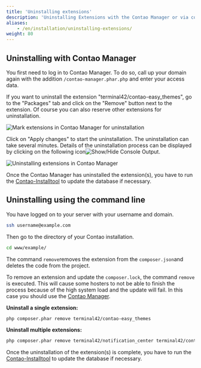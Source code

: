 ```yaml
---
title: 'Uninstalling extensions'
description: 'Uninstalling Extensions with the Contao Manager or via command line'
aliases:
    - /en/installation/uninstalling-extensions/
weight: 80
---
```


## Uninstalling with Contao Manager

You first need to log in to Contao Manager. To do so, call up your domain again with the addition `/contao-manager.phar.php` and enter your access data.

If you want to uninstall the extension "terminal42/contao-easy\_themes", go to the "Packages" tab and click on the "Remove" button next to the extension. Of course you can also reserve other extensions for uninstallation.

![Mark extensions in Contao Manager for uninstallation](/de/installation/images/de/erweiterungen-im-contao-manager-zur-deinstallation-vormerken.png?classes=shadow)

Click on "Apply changes" to start the uninstallation. The uninstallation can take several minutes. Details of the uninstallation process can be displayed by clicking on the following icon![Show/Hide Console Output](/de/icons/konsolenausgabe.png?classes=icon).

![Uninstalling extensions in Contao Manager](/de/installation/images/de/erweiterungen-im-contao-manager-deinstallieren.png?classes=shadow)

Once the Contao Manager has uninstalled the extension(s), you have to run the [Contao-Installtool](../contao-installtool/) to update the database if necessary.

## Uninstalling using the command line

You have logged on to your server with your username and domain.

```bash
ssh username@example.com
```

Then go to the directory of your Contao installation.

```bash
cd www/example/
```

The command `remove`removes the extension from the `composer.json`and deletes the code from the project.

To remove an extension and update the `composer.lock`, the command `remove` is executed. This will cause some hosters to not be able to finish the process because of the high system load and the update will fail. In this case you should use the [Contao Manager](#uninstalling-with-contao-manager).

**Uninstall a single extension:**

```bash
php composer.phar remove terminal42/contao-easy_themes
```

**Uninstall multiple extensions:**

```bash
php composer.phar remove terminal42/notification_center terminal42/contao-leads
```

Once the uninstallation of the extension(s) is complete, you have to run the [Contao-Installtool](../contao-installtool/) to update the database if necessary.

